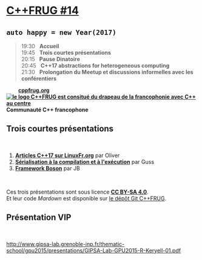 [C++FRUG #14](https://www.meetup.com/fr-FR/User-Group-Cpp-Francophone/events/236788136/)
================
`auto happy = new Year(2017)`
----------------------------

> 19:30 &nbsp; **Accueil**  
> 19:45 &nbsp; **Trois courtes présentations**  
> 20:15 &nbsp; **Pause Dinatoire**  
> 20:45 &nbsp; **C++17 abstractions for heterogeneous computing**  
> 21:30 &nbsp; **Prolongation du Meetup et discussions informelles avec les conférentiers**

&nbsp; &nbsp; &nbsp; &nbsp; **[cppfrug.org](http://cppfrug.org) [![le logo C++FRUG est consitué du drapeau de la francophonie avec C++ au centre](http://cpp-frug.github.io/images/Cpp-Francophonie.svg "Logo C++FRUG")](https://github.com/cpp-frug/cpp-frug.github.io/blob/master/images/Cpp-Francophonie.svg) Communauté C++ francophone**


Trois courtes présentations
---------------------------

&nbsp;

1. [**Articles C++17 sur LinuxFr.org**](LinuxFr.org) par Oliver
2. [**Sérialisation à la compilation et à l'exécution**](Serial) par Guss
3. [**Framework Boson**](Boson) par JB

&nbsp;

Ces trois présentations sont sous licence [**CC BY-SA 4.0**](https://creativecommons.org/licenses/by-sa/4.0/deed.fr).  
Et leur code *Mardown* est disponible sur [le dépôt Git C++FRUG](https://github.com/cpp-frug/paris/blob/master/events/2017-01-19_n14).


Présentation VIP
----------------

&nbsp;

http://www.gipsa-lab.grenoble-inp.fr/thematic-school/gpu2015/presentations/GIPSA-Lab-GPU2015-R-Keryell-01.pdf

&nbsp;
